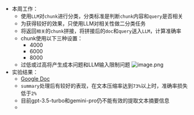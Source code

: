 - 本周工作：
	- 使用`LLM`对`chunk`进行分类，分类标准是判断`chunk`内容和`query`是否相关
	- 为获得较好的效果，只使用LLM对相关性做二分类任务
	- 将返回`相关`的`chunk`拼接，将拼接后的`doc`和`query`送入`LLM`，计算准确率
	- chunk使用以下三种设置：
		- 4000
		- 6000
		- 8000
	- 过低或过高将产生成本问题和LLM输入限制问题
![image.png](https://cdn.jsdelivr.net/gh/xhd0728/oss-github-picgo-repository@main/picgo/202404131318246.png)
- 实验结果：
	- [Google Doc](https://docs.google.com/spreadsheets/d/1UdHcoh4dU7Oa7syR5WN13vz4IhYmerFhZdTEZ-kAEvY/edit?usp=sharing)
	- `summary`处理后有较好的表现，在文本压缩率达到`73%`以上时，准确率损失低于`2%`
	- 目前gpt-3.5-turbo和gemini-pro仍不能有效的提取文本摘要信息
	- 